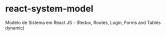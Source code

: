 # react-system-model
Modelo de Sistema em React JS - (Redux, Routes, Login, Forms and Tables dynamic)
